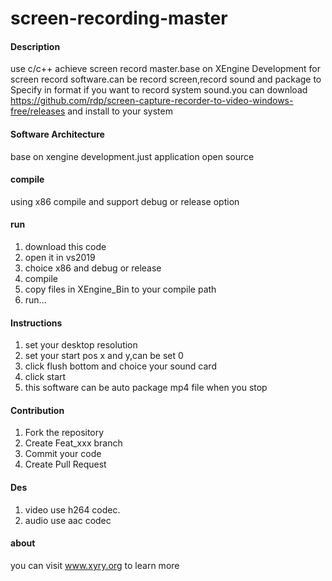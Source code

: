 # screen-recording-master

#### Description
use c/c++ achieve screen record master.base on XEngine Development for screen record software.can be record screen,record sound and package to Specify in format
if you want to record system sound.you can download https://github.com/rdp/screen-capture-recorder-to-video-windows-free/releases and install to your system

#### Software Architecture
base on xengine development.just application open source

#### compile

using x86 compile and support debug or release option

#### run

1.  download this code
2.  open it in vs2019
3.  choice x86 and debug or release
4.  compile
5.  copy files in XEngine_Bin to your compile path
6.  run...

#### Instructions

1. set your desktop resolution
2. set your start pos x and y,can be set 0
3. click flush bottom and choice your sound card
4. click start
5. this software can be auto package mp4 file when you stop

#### Contribution

1.  Fork the repository
2.  Create Feat_xxx branch
3.  Commit your code
4.  Create Pull Request


#### Des

1.  video use h264 codec.
2.  audio use aac codec

#### about
you can visit www.xyry.org to learn more
